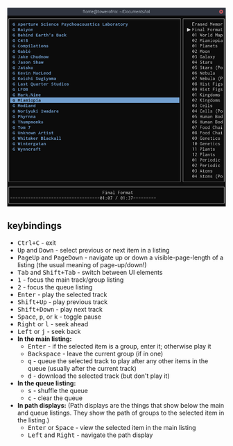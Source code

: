 ![Screenshot of the player](screenshot.png)

## keybindings

* <kbd><kbd>Ctrl</kbd>+<kbd>C</kbd></kbd> - exit
* <kbd>Up</kbd> and <kbd>Down</kbd> - select previous or next item in a listing
* <kbd>PageUp</kbd> and <kbd>PageDown</kbd> - navigate up or down a visible-page-length of a listing (the usual meaning of page-up/down!)
* <kbd>Tab</kbd> and <kbd><kbd>Shift</kbd>+<kbd>Tab</kbd></kbd> - switch between UI elements
* <kbd>1</kbd> - focus the main track/group listing
* <kbd>2</kbd> - focus the queue listing
* <kbd>Enter</kbd> - play the selected track
* <kbd><kbd>Shift</kbd>+<kbd>Up</kbd></kbd> - play previous track
* <kbd><kbd>Shift</kbd>+<kbd>Down</kbd></kbd> - play next track
* <kbd>Space</kbd>, <kbd>p</kbd>, or <kbd>k</kbd> - toggle pause
* <kbd>Right</kbd> or <kbd>l</kbd> - seek ahead
* <kbd>Left</kbd> or <kbd>j</kbd> - seek back
* **In the main listing:**
  * <kbd>Enter</kbd> - if the selected item is a group, enter it; otherwise play it
  * <kbd>Backspace</kbd> - leave the current group (if in one)
  * <kbd>q</kbd> - queue the selected track to play after any other items in the queue (usually after the current track)
  * <kbd>d</kbd> - download the selected track (but don't play it)
* **In the queue listing:**
  * <kbd>s</kbd> - shuffle the queue
  * <kbd>c</kbd> - clear the queue
* **In path displays:** (Path displays are the things that show below the main and queue listings. They show the path of groups to the selected item in the listing.)
  * <kbd>Enter</kbd> or <kbd>Space</kbd> - view the selected item in the main listing
  * <kbd>Left</kbd> and <kbd>Right</kbd> - navigate the path display
